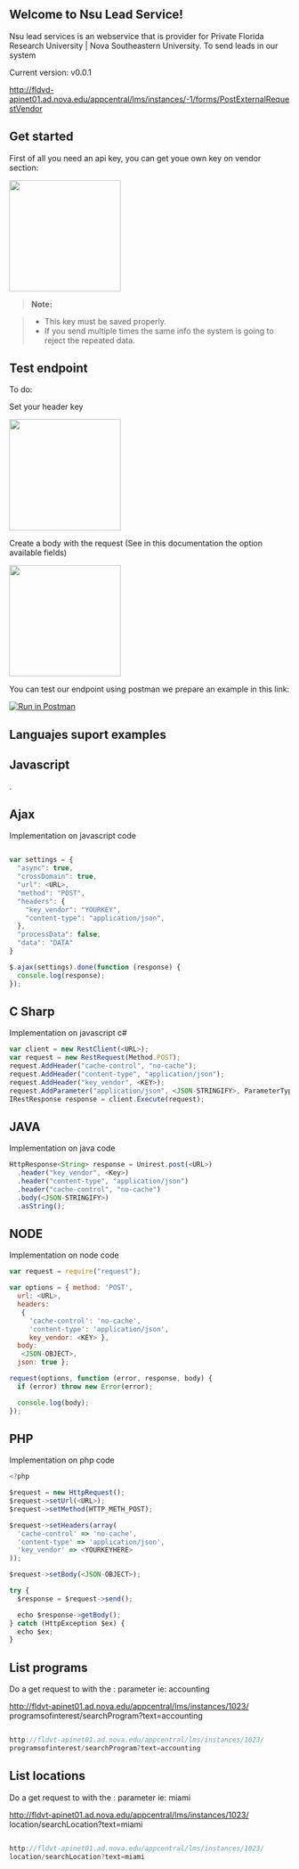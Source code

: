 Welcome to Nsu Lead Service!
----------------------------


Nsu lead services is an webservice that is provider for Private Florida Research University | Nova Southeastern University. To send leads in our system

Current version:  v0.0.1

http://fldvd-apinet01.ad.nova.edu/appcentral/lms/instances/-1/forms/PostExternalRequestVendor


Get started
-------------

First of all you need an api key, you can get youe own key on vendor section:

<img src="../assets/images/vendor-key.PNG" width="200">

> **Note:**

> - This key must be saved properly.
> - If you send multiple times the same info the system is going to reject the repeated data.

Test endpoint
------

To do:


 Set your header key

<img src="../assets/images/Header.PNG" width="200">
 
  Create a body with the request (See in this documentation the option available fields)
 
<img src="../assets/images/fields.PNG" width="200">

You can test our endpoint using postman we prepare an example in this link:

[![Run in Postman](https://run.pstmn.io/button.svg)](https://app.getpostman.com/run-collection/3dae32e8817304601d97)


 

Languajes suport examples
-------------------------

Javascript
----------

.

Ajax
----

Implementation on javascript code

```js

var settings = {
  "async": true,
  "crossDomain": true,
  "url": <URL>,
  "method": "POST",
  "headers": {
    "key_vendor": "YOURKEY",
    "content-type": "application/json",
  },
  "processData": false,
  "data": "DATA"
}

$.ajax(settings).done(function (response) {
  console.log(response);
});

```

C Sharp
----

Implementation on javascript c#

```js
var client = new RestClient(<URL>);
var request = new RestRequest(Method.POST);
request.AddHeader("cache-control", "no-cache");
request.AddHeader("content-type", "application/json");
request.AddHeader("key_vendor", <KEY>);
request.AddParameter("application/json", <JSON-STRINGIFY>, ParameterType.RequestBody);
IRestResponse response = client.Execute(request);

```

JAVA
----

Implementation on java code

```js
HttpResponse<String> response = Unirest.post(<URL>)
  .header("key_vendor", <Key>)
  .header("content-type", "application/json")
  .header("cache-control", "no-cache")
  .body(<JSON-STRINGIFY>)
  .asString();

```

NODE
----

Implementation on node code

```js
var request = require("request");

var options = { method: 'POST',
  url: <URL>,
  headers: 
   { 
     'cache-control': 'no-cache',
     'content-type': 'application/json',
     key_vendor: <KEY> },
  body: 
   <JSON-OBJECT>,
  json: true };

request(options, function (error, response, body) {
  if (error) throw new Error(error);

  console.log(body);
});


```

PHP
----

Implementation on php code

```js
<?php

$request = new HttpRequest();
$request->setUrl(<URL>);
$request->setMethod(HTTP_METH_POST);

$request->setHeaders(array(
  'cache-control' => 'no-cache',
  'content-type' => 'application/json',
  'key_vendor' => <YOURKEYHERE>
));

$request->setBody(<JSON-OBJECT>);

try {
  $response = $request->send();

  echo $response->getBody();
} catch (HttpException $ex) {
  echo $ex;
}
```

List programs
----

Do a get request to with the <text>: parameter ie: accounting

http://fldvt-apinet01.ad.nova.edu/appcentral/lms/instances/1023/
programsofinterest/searchProgram?text=accounting

```js

http://fldvt-apinet01.ad.nova.edu/appcentral/lms/instances/1023/
programsofinterest/searchProgram?text=accounting

```

List locations
----

Do a get request to with the <text>: parameter ie: miami

http://fldvt-apinet01.ad.nova.edu/appcentral/lms/instances/1023/
location/searchLocation?text=miami

```js

http://fldvt-apinet01.ad.nova.edu/appcentral/lms/instances/1023/
location/searchLocation?text=miami

```
